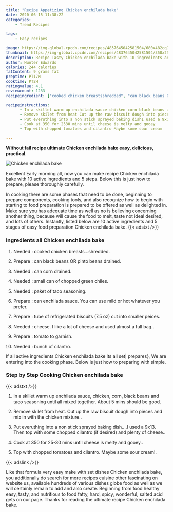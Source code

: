 ```yaml
---
title: "Recipe Appetizing Chicken enchilada bake"
date: 2020-06-15 11:38:22
categories:
    - Trend Recipes
    
tags:
    - Easy recipes

image: https://img-global.cpcdn.com/recipes/4837645042581504/680x482cq70/chicken-enchilada-bake-recipe-main-photo.jpg
thumbnail: https://img-global.cpcdn.com/recipes/4837645042581504/350x250cq70/chicken-enchilada-bake-recipe-main-photo.jpg
description: Recipe Tasty Chicken enchilada bake with 10 ingredients and 5 stages of easy cooking.
author: Hunter Edwards
calories: 244 calories
fatContent: 9 grams fat
preptime: PT17M
cooktime: PT2H
ratingvalue: 4.1
reviewcount: 1233
recipeingredient: ["cooked chicken breastsshredded", "can black beans OR pinto beans drained", "can corn drained", "small can of chopped green chiles", "paket of taco seasoning", "can enchilada sauce You can use mild or hot whatever you prefer", "tube of refrigerated biscuits 75 oz cut into smaller peices", "cheese I like a lot of cheese and used almost a full bag", "tomato to garnish", "bunch of cilantro"]

recipeinstructions: 
      - In a skillet warm up enchilada sauce chicken corn black beans and taco seasoning until all mixed together About 5 mins should be good 
      - Remove skilet from heat Cut up the raw biscuit dough into pieces and mix in with the chicken mixture 
      - Put everuthing into a non stick sprayed baking dishI used a 9x13 Then top with some chopped cilantro if desired and plenty of cheese 
      - Cook at 350 for 2530 mins until cheese is melty and gooey 
      - Top with chopped tomatoes and cilantro Maybe some sour cream

---
```




**Without fail recipe ultimate Chicken enchilada bake easy, delicious, practical**. 


![Chicken enchilada bake](https://img-global.cpcdn.com/recipes/4837645042581504/680x482cq70/chicken-enchilada-bake-recipe-main-photo.jpg "Chicken enchilada bake")




Excellent Early morning all, now you can make recipe Chicken enchilada bake with 10 active ingredients and 5 steps. Below this is just how to prepare, please thoroughly carefully.

In cooking there are some phases that need to be done, beginning to prepare components, cooking tools, and also recognize how to begin with starting to food preparation is prepared to be offered as well as delighted in. Make sure you has adequate time as well as no is believing concerning another thing, because will cause the food to melt, taste not ideal desired, and lots of others. Instantly, listed below are 10 active ingredients and 5 stages of easy food preparation Chicken enchilada bake.
{{< adstxt />}}

### Ingredients all Chicken enchilada bake


1. Needed  : cooked chicken breasts...shredded.

1. Prepare  : can black beans OR pinto beans drained.

1. Needed  : can corn drained.

1. Needed  : small can of chopped green chiles.

1. Needed  : paket of taco seasoning.

1. Prepare  : can enchilada sauce. You can use mild or hot whatever you prefer.

1. Prepare  : tube of refrigerated biscuits (7.5 oz) cut into smaller peices.

1. Needed  : cheese. I like a lot of cheese and used almost a full bag..

1. Prepare  : tomato to garnish.

1. Needed  : bunch of cilantro.



If all active ingredients Chicken enchilada bake its all set| prepares}, We are entering into the cooking phase. Below is just how to preparing with simple.

### Step by Step Cooking Chicken enchilada bake

{{< adstxt />}}


1. In a skillet warm up enchilada sauce, chicken, corn, black beans and taco seasoning until all mixed together. About 5 mins should be good.



1. Remove skilet from heat. Cut up the raw biscuit dough into pieces and mix in with the chicken mixture..



1. Put everuthing into a non stick sprayed baking dish....I used a 9x13. Then top with some chopped cilantro (if desired) and plenty of cheese..



1. Cook at 350 for 25-30 mins until cheese is melty and gooey..



1. Top with chopped tomatoes and cilantro. Maybe some sour cream!.





{{< adslink />}}

Like that formula very easy make with set dishes Chicken enchilada bake, you additionally do search for more recipes cuisine other fascinating on website us, available hundreds of various dishes globe food as well as we will certainly remain to add and also create. Beginning from food healthy easy, tasty, and nutritious to food fatty, hard, spicy, wonderful, salted acid gets on our page. Thanks for reading the ultimate recipe Chicken enchilada bake.
